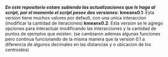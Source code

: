 ***En este repositorio estare subiendo las actualizaciones que le haga al script, por el momento el script posee dos versiones:***
**kmeans0.1**:
  Esta version tiene muchos valores por default, con una unica interaccion (modificar la cantidad de iteraciones) 
**kmeans0.2**:
  Esta version se le agrego opciones para interactuar modificando las interacciones y la cantidad de puntos de 
  ejemplos que existen. (se cambiaron ademas algunas funciones pero continua funcionando de la misma manera que la version 0.1
  a diferencia de algunos decimales en las distancias y o ubicacion de los centroides) 
